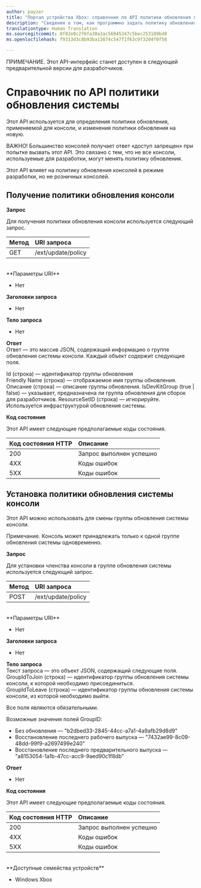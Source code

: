```yaml
---
author: payzer
title: "Портал устройства Xbox: справочник по API политики обновления пакета средств разработки"
description: "Сведения о том, как программно задать политику обновления для консоли."
translationtype: Human Translation
ms.sourcegitcommit: 8f02e0c2f6fa30a3ac56945347c5bec253189bd8
ms.openlocfilehash: f9313d3c8b93ba13074c547f1f63c9f3204f0f58

---
```


ПРИМЕЧАНИЕ. Этот API-интерфейс станет доступен в следующей предварительной версии для разработчиков.

# Справочник по API политики обновления системы   
Этот API используется для определения политики обновления, применяемой для консоли, и изменения политики обновления на новую.

ВАЖНО! Большинство консолей получает ответ «доступ запрещен» при попытке вызвать этот API. Это связано с тем, что не все консоли, используемые для разработки, могут менять политику обновления.

Этот API влияет на политику обновления консолей в режиме разработки, но не розничных консолей.

## Получение политики обновления консоли

**Запрос**

Для получения политики обновления консоли используется следующий запрос.

Метод      | URI запроса
:------     | :-----
GET | /ext/update/policy
<br />
**Параметры URI**

- Нет

**Заголовки запроса**

- Нет

**Тело запроса**

- Нет

**Ответ**   
Ответ — это массив JSON, содержащий информацию о группе обновления системы консоли. Каждый объект содержит следующие поля.   

Id (строка) — идентификатор группы обновления   
Friendly Name (строка) — отображаемое имя группы обновления.   
Описание (строка) — описание группы обновления.
IsDevKitGroup (true | false) — указывает, предназначена ли группа обновления для сборок для разработчиков.
ResourceSetID (строка) — игнорируйте. Используется инфраструктурой обновления системы.

**Код состояния**

Этот API имеет следующие предполагаемые коды состояния.

Код состояния HTTP      | Описание
:------     | :-----
200 | Запрос выполнен успешно
4XX | Коды ошибок
5XX | Коды ошибок

## Установка политики обновления системы консоли
Этот API можно использовать для смены группы обновления системы консоли.

Примечание. Консоль может принадлежать только к одной группе обновления системы одновременно.

**Запрос**

Для установки членства консоли в группе обновления системы используется следующий запрос.

Метод      | URI запроса
:------     | :-----
POST | /ext/update/policy
<br />
**Параметры URI**

- Нет

**Заголовки запроса**

- Нет

**Тело запроса**   
Текст запроса — это объект JSON, содержащий следующие поля.   
GroupIdToJoin (строка) — идентификатор группы обновления системы консоли, к которой необходимо присоединиться.  
GroupIdToLeave (строка) — идентификатор группы обновления системы консоли, из которой необходимо выйти.

Все поля являются обязательными.

Возможные значения полей GroupID:   
* Без обновления — "b2dbed33-2845-44cc-a7a1-4a9afb29d8d9"   
* Восстановление последнего рабочего выпуска — "7432ae99-8c09-48dd-99f9-a2697499e240"   
* Восстановление последнего предварительного выпуска — "a8153054-1a1b-47cc-acc9-9aed90c1f8db"    

**Ответ**   

- Нет

**Код состояния**

Этот API имеет следующие предполагаемые коды состояния.

Код состояния HTTP      | Описание
:------     | :-----
200 | Запрос выполнен успешно
4XX | Коды ошибок
5XX | Коды ошибок

<br />
**Доступные семейства устройств**

* Windows Xbox




<!--HONumber=Aug16_HO3-->


